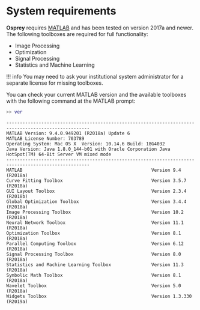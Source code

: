 # System requirements

**Osprey** requires [MATLAB](https://www.mathworks.com/products/matlab.html) and
has been tested on version 2017a and newer. The following toolboxes are
required for full functionality:

  - Image Processing
  - Optimization
  - Signal Processing
  - Statistics and Machine Learning

!!! info
    You may need to ask your institutional system administrator for a separate license for missing toolboxes.

You can check your current MATLAB version and the available toolboxes with the following command at the MATLAB prompt:

```matlab
>> ver
```
```
-----------------------------------------------------------------------------------------------------
MATLAB Version: 9.4.0.949201 (R2018a) Update 6
MATLAB License Number: 703789
Operating System: Mac OS X  Version: 10.14.6 Build: 18G4032
Java Version: Java 1.8.0_144-b01 with Oracle Corporation Java HotSpot(TM) 64-Bit Server VM mixed mode
-----------------------------------------------------------------------------------------------------
MATLAB                                                Version 9.4         (R2018a)
Curve Fitting Toolbox                                 Version 3.5.7       (R2018a)
GUI Layout Toolbox                                    Version 2.3.4       (R2018b)
Global Optimization Toolbox                           Version 3.4.4       (R2018a)
Image Processing Toolbox                              Version 10.2        (R2018a)
Neural Network Toolbox                                Version 11.1        (R2018a)
Optimization Toolbox                                  Version 8.1         (R2018a)
Parallel Computing Toolbox                            Version 6.12        (R2018a)
Signal Processing Toolbox                             Version 8.0         (R2018a)
Statistics and Machine Learning Toolbox               Version 11.3        (R2018a)
Symbolic Math Toolbox                                 Version 8.1         (R2018a)
Wavelet Toolbox                                       Version 5.0         (R2018a)
Widgets Toolbox                                       Version 1.3.330     (R2019a)
```
